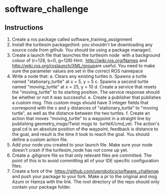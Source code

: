 # software_challenge
## Instructions
1. Create a ros package called software_training_assignment
2. Install the turtlesim package(hint: you shouldn't be downloading any source code from github. You should be using a package manager).
3. Create a launch file that launches the turtlesim node​ ​ with a background colour of (r=128, b=0, g=128)
    Hint: ​ http://wiki.ros.org/Names​ and http://wiki.ros.org/roslaunch/XML/group​ are useful. 
    You need to make sure the parameter values are set in the correct ROS namepace
4. Write a node that:
    a. Clears any existing turtles
    b. Spawns a turtle named "stationary_turtle" at x = 5, y = 5
    c. Spawns a second turtle named "moving_turtle" at x = 25, y = 10
    d. Create a service that resets the "moving_turtle" to its starting position. 
        The service response should be whether or not it was successful.
    e. Create a publisher that publishes a custom msg. 
        This custom msgs should have 3 integer fields that correspond with the x and y distances of "stationary_turtle" to "moving turtle", 
        as well as the distance between the two turtles.
    f. Create an action that moves "moving_turtle" to a waypoint in a straight line by publishing geometry_msgs/Twist msgs to ​ turtleX/cmd_vel.​
        The action's goal cd is an absolute position of the waypoint, feedback is distance to the goal, and result is the time it took to reach the goal. 
        You should define a custom action file.
5. Add your node you created to your launch file. Make sure your node doesn't crash if the turtlesim_node has not come up yet.
6. Create a .gitignore file so that only relevant files are committed. The point of this is to
avoid committing all of your IDE specific configuration files.
7. Create a fork of the ​ https://github.com/uwrobotics/software_challenge​ and push your
package to your fork. Make a pr to the original and msg Azum or Hamza with the link.
The root directory of the repo should only contain your package folder.